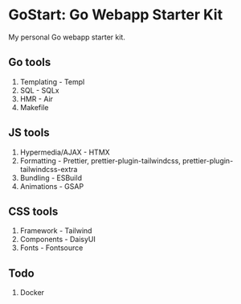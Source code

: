 # GoStart: Go Webapp Starter Kit

My personal Go webapp starter kit.

## Go tools

1. Templating - Templ
2. SQL - SQLx
3. HMR - Air
4. Makefile

## JS tools

1. Hypermedia/AJAX - HTMX
2. Formatting - Prettier, prettier-plugin-tailwindcss, prettier-plugin-tailwindcss-extra
3. Bundling - ESBuild
4. Animations - GSAP

## CSS tools

1. Framework - Tailwind
2. Components - DaisyUI
3. Fonts - Fontsource

## Todo

1. Docker
